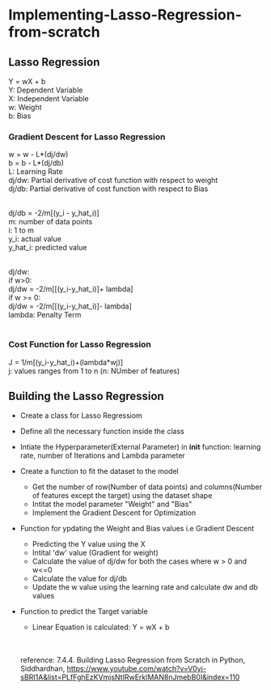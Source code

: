 # Implementing-Lasso-Regression-from-scratch
## Lasso Regression
Y = wX + b</br>
Y: Dependent Variable</br>
X: Independent Variable</br>
w: Weight</br>
b: Bias</br>
    
### Gradient Descent for Lasso Regression
w = w - L*(dj/dw)</br>
b = b - L*(dj/db)</br>
L: Learning Rate</br>
dj/dw: Partial derivative of cost function with respect to weight</br>
dj/db: Partial derivative of cost function with respect to Bias</br></br>
    
dj/db = -2/m[(y_i - y_hat_i)]</br>
m: number of data points</br>
i: 1 to m </br>
y_i: actual value</br>
y_hat_i: predicted value</br></br>
    
dj/dw:</br>
if w>0:</br>
    dj/dw = -2/m[[(y_i-y_hat_i)]+ lambda]</br>
if w >= 0:</br>
    dj/dw = -2/m[[(y_i-y_hat_i)]- lambda]</br>
lambda: Penalty Term</br></br>

### Cost Function for Lasso Regression
J = 1/m[(y_i-y_hat_i)+(lambda*wj)]</br>
j: values ranges from 1 to n (n: NUmber of features)</br>

## Building the Lasso Regression
- Create a class for Lasso Regressiom
- Define all the necessary function inside the class
- Intiate the Hyperparameter(External Parameter) in __init__ function: learning rate, number of Iterations and Lambda parameter
- Create a function to fit the dataset to the model
  - Get the number of row(Number of data points) and columns(Number of features except the target) using the dataset shape
  - Intitat the model parameter "Weight" and "Bias"
  - Implement the Gradient Descent for Optimization
- Function for ypdating the Weight and Bias values i.e Gradient Descent
  - Predicting the Y value using the X
  - Intital 'dw' value (Gradient for weight)
  - Calculate the value of dj/dw for both the cases where w > 0 and w<=0
  - Calculate the value for dj/db
  - Update the w value using the learning rate and calculate dw and db values
- Function to predict the Target variable
  - Linear Equation is calculated: Y = wX + b </br></br></br>

  reference: 7.4.4. Building Lasso Regression from Scratch in Python, Siddhardhan, https://www.youtube.com/watch?v=V0yi-sBRI1A&list=PLfFghEzKVmjsNtIRwErklMAN8nJmebB0I&index=110


